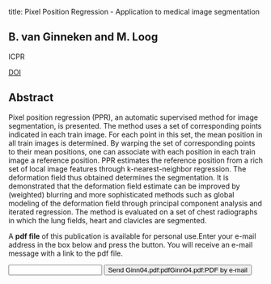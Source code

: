 title: Pixel Position Regression - Application to medical image segmentation

## B. van Ginneken and M. Loog
ICPR

<a href="https://doi.org/10.1109/ICPR.2004.1334629">DOI</a>

## Abstract
Pixel position regression (PPR), an automatic supervised method for image segmentation, is presented. The method uses a set of corresponding points indicated in each train image. For each point in this set, the mean position in all train images is determined. By warping the set of corresponding points to their mean positions, one can associate with each position in each train image a reference position. PPR estimates the reference position from a rich set of local image features through k-nearest-neighbor regression. The deformation field thus obtained determines the segmentation. It is demonstrated that the deformation field estimate can be improved by (weighted) blurring and more sophisticated methods such as global modeling of the deformation field through principal component analysis and iterated regression. The method is evaluated on a set of chest radiographs in which the lung fields, heart and clavicles are segmented.

A <b>pdf file</b> of this publication is available for personal use.Enter your e-mail address in the box below and press the button. You will receive an e-mail message with a link to the pdf file.
<form action="sender.php">  <input type="text" name="email">  <input type="submit" value="Send Ginn04.pdf:pdfGinn04.pdf:PDF by e-mail"></form>